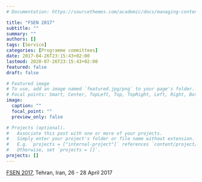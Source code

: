 ```yaml
---
# Documentation: https://sourcethemes.com/academic/docs/managing-content/

title: "FSEN 2017"
subtitle: ""
summary: ""
authors: []
tags: [Service]
categories: [Programme committees]
date: 2017-04-26T23:15:43+02:00
lastmod: 2020-07-26T23:15:43+02:00
featured: false
draft: false

# Featured image
# To use, add an image named `featured.jpg/png` to your page's folder.
# Focal points: Smart, Center, TopLeft, Top, TopRight, Left, Right, BottomLeft, Bottom, BottomRight.
image:
  caption: ""
  focal_point: ""
  preview_only: false

# Projects (optional).
#   Associate this post with one or more of your projects.
#   Simply enter your project's folder or file name without extension.
#   E.g. `projects = ["internal-project"]` references `content/project/deep-learning/index.md`.
#   Otherwise, set `projects = []`.
projects: []
---
```

[FSEN 2017](http://fsen.ir/2017/), Tehran, Iran, 26 - 28 April 2017
